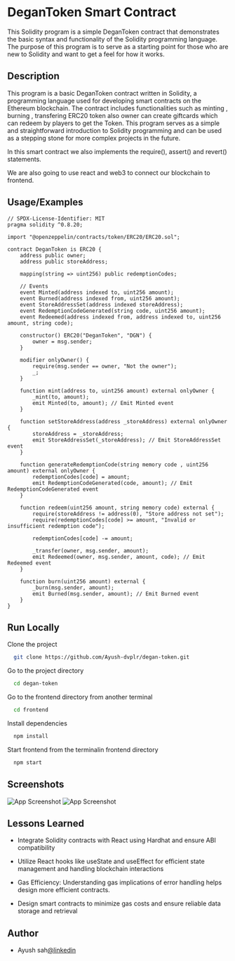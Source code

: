 # DeganToken Smart Contract

This Solidity program is a simple DeganToken contract that demonstrates the basic syntax and functionality of the Solidity programming language. The purpose of this program is to serve as a starting point for those who are new to Solidity and want to get a feel for how it works.

## Description

This program is a basic DeganToken contract written in Solidity, a programming language used for developing smart contracts on the Ethereum blockchain. The contract includes functionalities such as minting , burning , transfering ERC20 token also owner can create giftcards which can redeem by players to get the Token. This program serves as a simple and straightforward introduction to Solidity programming and can be used as a stepping stone for more complex projects in the future.

In this smart contract we also implements the require(), assert() and revert() statements.

We are also going to use react and web3 to connect our blockchain to frontend.

## Usage/Examples

```solidity
// SPDX-License-Identifier: MIT
pragma solidity ^0.8.20;

import "@openzeppelin/contracts/token/ERC20/ERC20.sol";

contract DeganToken is ERC20 {
    address public owner;
    address public storeAddress;

    mapping(string => uint256) public redemptionCodes;

    // Events
    event Minted(address indexed to, uint256 amount);
    event Burned(address indexed from, uint256 amount);
    event StoreAddressSet(address indexed storeAddress);
    event RedemptionCodeGenerated(string code, uint256 amount);
    event Redeemed(address indexed from, address indexed to, uint256 amount, string code);

    constructor() ERC20("DeganToken", "DGN") {
        owner = msg.sender;
    }

    modifier onlyOwner() {
        require(msg.sender == owner, "Not the owner");
        _;
    }

    function mint(address to, uint256 amount) external onlyOwner {
        _mint(to, amount);
        emit Minted(to, amount); // Emit Minted event
    }

    function setStoreAddress(address _storeAddress) external onlyOwner {
        storeAddress = _storeAddress;
        emit StoreAddressSet(_storeAddress); // Emit StoreAddressSet event
    }

    function generateRedemptionCode(string memory code , uint256 amount) external onlyOwner {
        redemptionCodes[code] = amount;
        emit RedemptionCodeGenerated(code, amount); // Emit RedemptionCodeGenerated event
    }

    function redeem(uint256 amount, string memory code) external {
        require(storeAddress != address(0), "Store address not set");
        require(redemptionCodes[code] >= amount, "Invalid or insufficient redemption code");

        redemptionCodes[code] -= amount;

        _transfer(owner, msg.sender, amount);
        emit Redeemed(owner, msg.sender, amount, code); // Emit Redeemed event
    }

    function burn(uint256 amount) external {
        _burn(msg.sender, amount);
        emit Burned(msg.sender, amount); // Emit Burned event
    }
}

```

## Run Locally

Clone the project

```bash
  git clone https://github.com/Ayush-dvplr/degan-token.git
```

Go to the project directory

```bash
  cd degan-token
```

Go to the frontend directory from another terminal

```bash
  cd frontend
```

Install dependencies

```bash
  npm install
```

Start frontend from the terminalin frontend directory

```bash
  npm start
```

## Screenshots

![App Screenshot](https://res.cloudinary.com/dsprifizw/image/upload/v1722454124/degan-token-home1.png)
![App Screenshot](https://res.cloudinary.com/dsprifizw/image/upload/v1722454124/degan-token-home2.png)

## Lessons Learned

- Integrate Solidity contracts with React using Hardhat and ensure ABI compatibility

- Utilize React hooks like useState and useEffect for efficient state management and handling blockchain interactions

- Gas Efficiency: Understanding gas implications of error handling helps design more efficient contracts.

- Design smart contracts to minimize gas costs and ensure reliable data storage and retrieval

## Author

- Ayush sah[@linkedin](https://www.linkedin.com/in/ayushsah404/)
